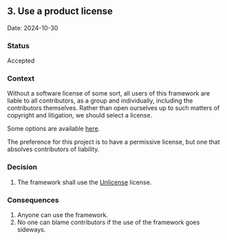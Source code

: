 ## 3. Use a product license

Date: 2024-10-30

### Status
Accepted

### Context
Without a software license of some sort, all users of this framework are liable to all contributors, as a group and individually, including the contributors themselves. Rather than open ourselves up to such matters of copyright and litigation, we should select a license.

Some options are available [here](https://choosealicense.com/licenses/).

The preference for this project is to have a permissive license, but one that absolves contributors of liability.

### Decision
1. The framework shall use the [Unlicense](https://choosealicense.com/licenses/unlicense/) license.

### Consequences
1. Anyone can use the framework.
1. No one can blame contributors if the use of the framework goes sideways.
